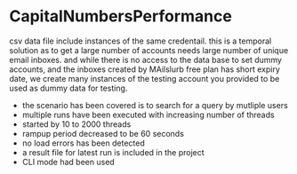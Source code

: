 # CapitalNumbersPerformance
csv data file include instances of the same credentail. this is a temporal solution as to get a large number of accounts needs large number of unique email inboxes. and while there is no access to the data base to set dummy accounts, and the inboxes created by MAilslurb free plan has short expiry date, we create many instances of the testing account you provided to be used as dummy data for testing.
- the scenario has been covered is to search for a query by mutliple users
- multiple runs have been executed with increasing number of threads
- started by 10 to 2000 threads
- rampup period decreased to be 60 seconds
- no load errors has been detected
- a result file for latest run is included in the project
- CLI mode had been used